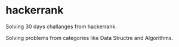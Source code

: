 # hackerrank

Solving 30 days challanges from hackerrank.

Solving problems from categories like Data Structre and Algorithms.
